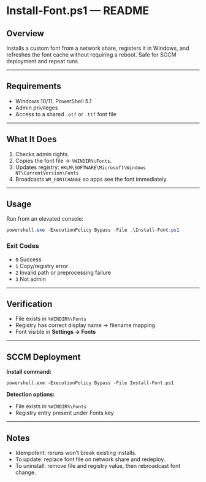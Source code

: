 # Install-Font.ps1 — README

## Overview

Installs a custom font from a network share, registers it in Windows, and refreshes the font cache without requiring a reboot. Safe for SCCM deployment and repeat runs.

---

## Requirements

* Windows 10/11, PowerShell 5.1
* Admin privileges
* Access to a shared `.otf` or `.ttf` font file

---

## What It Does

1. Checks admin rights.
2. Copies the font file → `%WINDIR%\Fonts`.
3. Updates registry:
   `HKLM\SOFTWARE\Microsoft\Windows NT\CurrentVersion\Fonts`
4. Broadcasts `WM_FONTCHANGE` so apps see the font immediately.

---

## Usage

Run from an elevated console:

```powershell
powershell.exe -ExecutionPolicy Bypass -File .\Install-Font.ps1
```

### Exit Codes

* `0` Success
* `1` Copy/registry error
* `2` Invalid path or preprocessing failure
* `3` Not admin

---

## Verification

* File exists in `%WINDIR%\Fonts`
* Registry has correct display name → filename mapping
* Font visible in **Settings → Fonts**

---

## SCCM Deployment

**Install command:**

```text
powershell.exe -ExecutionPolicy Bypass -File Install-Font.ps1
```

**Detection options:**

* File exists in `%WINDIR%\Fonts`
* Registry entry present under Fonts key

---

## Notes

* Idempotent: reruns won’t break existing installs.
* To update: replace font file on network share and redeploy.
* To uninstall: remove file and registry value, then rebroadcast font change.
